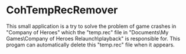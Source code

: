 # CohTempRecRemover
This small application is a try to solve the problem of game crashes in "Company of Heroes" which the "temp.rec" file in "Documents\My Games\Company of Heroes Relaunch\playback" is responsible for. This progam can automatically delete this "temp.rec" file when it appears.
